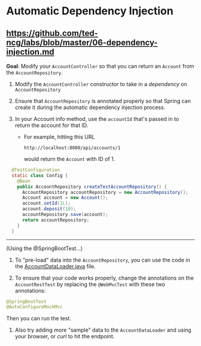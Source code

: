 # Automatic Dependency Injection

## https://github.com/ted-ncg/labs/blob/master/06-dependency-injection.md

**Goal**: Modify your `AccountController` so that you can return an `Account` from the `AccountRepository`.

1. Modify the `AccountController` constructor to take in a *dependency* on `AccountRepository`

1. Ensure that `AccountRepository` is annotated properly so that Spring can create it during the automatic dependency injection process.

1. In your Account info method, use the `accountId` that's passed in to return the account for that ID.

    * For example, hitting this URL
    
      `http://localhost:8080/api/accounts/1`
    
      would return the `Account` with ID of 1.

  ```java
    @TestConfiguration
    static class Config {
      @Bean
      public AccountRepository createTestAccountRepository() {
        AccountRepository accountRepository = new AccountRepository();
        Account account = new Account();
        account.setId(1L);
        account.deposit(10);
        accountRepository.save(account);
        return accountRepository;
      }
    }
  ```

----

(Using the @SpringBootTest...)

1. To "pre-load" data into the `AccountRepository`, you can use the code in the [AccountDataLoader.java](https://github.com/ted-ncg/labs/blob/master/AccountDataLoader.java) file.

1. To ensure that your code works properly, change the annotations on the `AccountRestTest` by replacing the `@WebMvcTest` with these two annotations:

  ```java
  @SpringBootTest
  @AutoConfigureMockMvc
  ```
  
  Then you can run the test.

1. Also try adding more "sample" data to the `AccountDataLoader` and using your browser, or *curl* to hit the endpoint.
